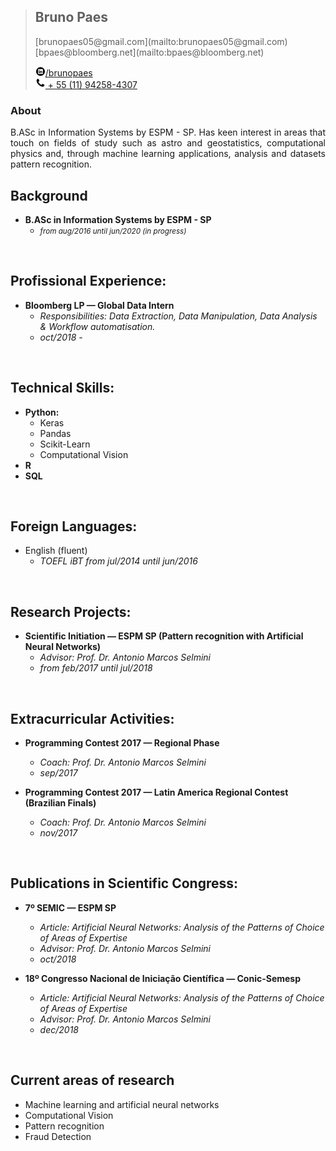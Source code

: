 > <h2>Bruno Paes</h2>
> [brunopaes05@gmail.com](mailto:brunopaes05@gmail.com)<br/>
> [bpaes@bloomberg.net](mailto:bpaes@bloomberg.net)<br/>
>
> <a href="http://linkedin.com/in/paesbh/" target="_blank"><img src="/assets/img/linkedin.png" height="16px"/>/brunopaes</a><br/>
> <a href=""><img src="/assets/img/phone.png" height="16px"/> + 55 (11) 94258-4307</a><br/>

### About
<div style="text-align: justify">
    B.ASc in Information Systems by ESPM - SP. Has keen interest in areas that 
    touch on fields of study such as astro and geostatistics, computational 
    physics and, through machine learning applications, analysis and 
    datasets pattern recognition.
</div>

## Background
- __B.ASc in Information Systems by ESPM - SP__
    - <small>_from aug/2016 until jun/2020 (in progress)_</small>
<br>

## Profissional Experience:
- __Bloomberg LP — Global Data Intern__
    - _Responsibilities: Data Extraction, Data Manipulation, Data Analysis & Workflow automatisation._
    - _oct/2018 -_ 
<br>

## Technical Skills:
- __Python:__
    - Keras
    - Pandas
    - Scikit-Learn
    - Computational Vision
- __R__
- __SQL__ 
<br>

## Foreign Languages:
- English (fluent)
    - _TOEFL iBT from jul/2014 until jun/2016_
<br>

## Research Projects:
- __Scientific Initiation — ESPM SP (Pattern recognition with Artificial Neural Networks)__
     - _Advisor: Prof. Dr. Antonio Marcos Selmini_
     - _from feb/2017 until jul/2018_
<br>

## Extracurricular Activities:
- __Programming Contest 2017 — Regional Phase__
    - _Coach: Prof. Dr. Antonio Marcos Selmini_
    - _sep/2017_
    
- __Programming Contest 2017 — Latin America Regional Contest (Brazilian Finals)__
    - _Coach: Prof. Dr. Antonio Marcos Selmini_
    - _nov/2017_
<br>

## Publications in Scientific Congress:
- __7º SEMIC — ESPM SP__
    - _Article: Artificial Neural Networks: Analysis of the Patterns of Choice of Areas of Expertise_
    - _Advisor: Prof. Dr. Antonio Marcos Selmini_
    - _oct/2018_
    
- __18º Congresso Nacional de Iniciação Científica — Conic-Semesp__
    - _Article: Artificial Neural Networks: Analysis of the Patterns of Choice of Areas of Expertise_
    - _Advisor: Prof. Dr. Antonio Marcos Selmini_
    - _dec/2018_
<br>

## Current areas of research
- Machine learning and artificial neural networks
- Computational Vision
- Pattern recognition
- Fraud Detection
